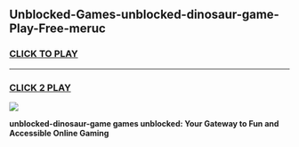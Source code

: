 
## Unblocked-Games-unblocked-dinosaur-game-Play-Free-meruc
<h3>
<a href="https://premium76.site?title=unblocked-dinosaur-game&ref=24M">CLICK TO PLAY</a></h3>
<hr>

<h3>
<a href="https://premium76.site?title=unblocked-dinosaur-game&ref=24M">CLICK 2 PLAY</a>
  
</h3>

<a href="https://premium76.site?title=unblocked-dinosaur-game&ref=24M"><img src="https://clearcache.store/games.png"></a>


**unblocked-dinosaur-game games unblocked: Your Gateway to Fun and Accessible Online Gaming**
